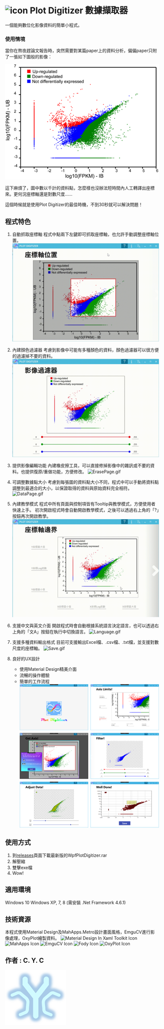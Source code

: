 #  <img src="https://raw.githubusercontent.com/alex1392/WpfPlotDigitizer/master/WpfPlotDigitizer/app/resources/icon_digitizer.ico" alt="icon" width="50"/> Plot Digitizer 數據擷取器

一個能夠數位化影像資料的簡單小程式。

### 使用情境

當你在熬夜趕論文報告時，突然需要對某篇paper上的資料分析，偏偏paper只附了一張如下圖般的影像：

![Demo Data](https://raw.githubusercontent.com/alex1392/WpfPlotDigitizer/master/Images/DemoData.png)

這下麻煩了，圖中數以千計的資料點，怎麼樣也沒辦法短時間內人工轉譯出座標來。更何況座標軸還是對數尺度......

這個時候就是使用Plot Digitizer的最佳時機，不到30秒就可以解決問題！

## 程式特色
1. 自動抓取座標軸
程式中點兩下左鍵即可抓取座標軸，也允許手動調整座標軸位置。
![AutoGetAxis.gif](https://raw.githubusercontent.com/alex1392/WpfPlotDigitizer/master/Images/AxisPageDemo.gif)

2. 內建顏色過濾器
考慮到影像中可能有多種顏色的資料，顏色過濾器可以很方便的過濾掉不要的資料。
![FilterPage.gif](https://raw.githubusercontent.com/alex1392/WpfPlotDigitizer/master/Images/FilterPageDemo.gif)

3. 提供影像編輯功能
內建橡皮擦工具，可以直接修掉影像中的雜訊或不要的資料。也提供復原/重做功能，方便修改。
![ErasePage.gif](https://raw.githubusercontent.com/alex1392/WpfPlotDigitizer/master/Images/ErasePageDemo.gif)

4. 可調整數據點大小
考慮到每張圖的資料點大小不同，程式中可以手動將資料點調整到最適合的大小，以保證取得的資料與原始資料完全相符。
![DataPage.gif](https://raw.githubusercontent.com/alex1392/WpfPlotDigitizer/master/Images/DataPageDemo.gif)

5. 內建教學模式
程式中所有頁面與控制項皆有Tooltip與教學模式，方便使用者快速上手。
初次開啟程式時會自動開啟教學模式，之後可以透過右上角的「?」按鈕再次開啟教學。
![Tutorial.gif](https://raw.githubusercontent.com/alex1392/WpfPlotDigitizer/master/Images/TutorialDemo.gif)
6. 支援中文與英文介面
開啟程式時會自動根據系統語言決定語言，也可以透過右上角的「文A」按鈕在執行中切換語言。
![Language.gif](https://raw.githubusercontent.com/alex1392/WpfPlotDigitizer/master/Images/LangDemo.gif)
7. 支援多種資料輸出格式
目前可支援輸出Excel檔、.csv檔、.txt檔，並支援對數尺度的座標軸。
![Save.gif](https://raw.githubusercontent.com/alex1392/WpfPlotDigitizer/master/Images/SavePageDemo.gif)
9. 良好的UX設計
	* 使用Material Design精美介面
	* 流暢的操作體驗
	* 簡單的工作流程
![Demo Image](https://raw.githubusercontent.com/alex1392/WpfPlotDigitizer/master/Images/DemoImages.png)

## 使用方式

1. 到[releases](https://github.com/alex1392/WpfPlotDigitizer/releases)頁面下載最新版的WpfPlotDigitizer.rar
2. 解壓縮
3. 雙擊exe檔
4. Wow! 

## 適用環境

Windows 10 
Windows XP, 7, 8 (需安裝 .Net Framework 4.6.1)

## 技術資源

本程式使用Material Design及MahApps.Metro設計畫面風格，EmguCV進行影像處理，OxyPlot繪製資料。
<img src="https://raw.githubusercontent.com/MaterialDesignInXAML/MaterialDesignInXamlToolkit/master/web/images/MD4XAML64.png" alt="Material Design In Xaml Toolkit Icon" width="50"/> <img src="https://user-images.githubusercontent.com/658431/30968270-0e3a855e-a45f-11e7-862b-8d92ebd301ad.png" alt="MahApps Icon" width="50"/> <img src="https://avatars2.githubusercontent.com/u/2035816?s=460&v=4" alt="EmguCV Icon" width="50"/> <img src="https://avatars3.githubusercontent.com/u/3250496?s=200&v=4" alt="Fody Icon" width="50"/> <img src="https://avatars3.githubusercontent.com/u/8432466?s=200&v=4" alt="OxyPlot Icon" width="50"/> 

## 作者 : C. Y. C
<img src="https://raw.githubusercontent.com/alex1392/WpfPlotDigitizer/master/WpfPlotDigitizer/app/resources/icon_cyc.png" alt="cyc icon" width="200"/>  



